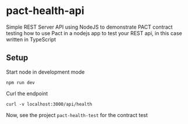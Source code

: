 # pact-health-api

Simple REST Server API using NodeJS to demonstrate PACT contract testing how to use Pact in a nodejs app to test your REST api, in this case written in TypeScript

## Setup

Start node in development mode

```shell
npm run dev
```

Curl the endpoint

```shell
curl -v localhost:3000/api/health
```

Now, see the project `pact-health-test` for the contract test